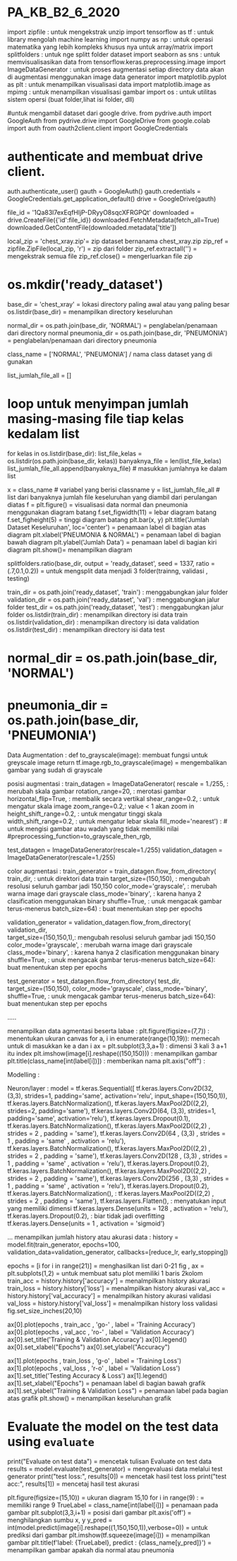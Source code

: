 # PA_KB_B2_6_2020
import zipfile : untuk mengekstrak unzip
import tensorflow as tf : untuk library mengolah machine learning
import numpy as np : untuk operasi matematika yang lebih kompleks khusus nya untuk array/matrix
import splitfolders : untuk nge splitt folder dataset
import seaborn as sns : untuk memvisualisasikan data
from tensorflow.keras.preprocessing.image import ImageDataGenerator : untuk proses augmentasi setiap directory data akan di augmentasi menggunakan image data generator 
import matplotlib.pyplot as plt : untuk menampilkan visualisasi data
import matplotlib.image as mpimg : untuk menampilkan visualisasi gambar
import os : untuk utilitas sistem opersi (buat folder,lihat isi folder, dll)

#untuk mengambil dataset dari google drive.
from pydrive.auth import GoogleAuth 
from pydrive.drive import GoogleDrive
from google.colab import auth
from oauth2client.client import GoogleCredentials

# authenticate and membuat drive client.
auth.authenticate_user()
gauth = GoogleAuth()
gauth.credentials = GoogleCredentials.get_application_default()
drive = GoogleDrive(gauth)

file_id = '1Qa83l7exEqfHljP-DRyyO8sqcXFRGPQt'
downloaded = drive.CreateFile({'id':file_id})
downloaded.FetchMetadata(fetch_all=True)
downloaded.GetContentFile(downloaded.metadata['title'])

local_zip = 'chest_xray.zip'= zip dataset bernanama chest_xray.zip
zip_ref = zipfile.ZipFile(local_zip, 'r') = zip dari folder
zip_ref.extractall('') = mengekstrak semua file
zip_ref.close() = mengerluarkan file zip

# os.mkdir('ready_dataset')
base_dir = 'chest_xray' = lokasi directory paling awal atau yang paling besar
os.listdir(base_dir) = menampilkan directory keseluruhan

normal_dir = os.path.join(base_dir, 'NORMAL') = penglabelan/penamaan dari directory normal
pneumonia_dir = os.path.join(base_dir, 'PNEUMONIA') = penglabelan/penamaan dari directory pneumonia

class_name = ['NORMAL', 'PNEUMONIA'] / nama class dataset yang di gunakan

list_jumlah_file_all = [] 

# loop untuk menyimpan jumlah masing-masing file tiap kelas kedalam list
for kelas in os.listdir(base_dir):
    list_file_kelas = os.listdir(os.path.join(base_dir, kelas)) 
    banyaknya_file = len(list_file_kelas)
    list_jumlah_file_all.append(banyaknya_file) # masukkan jumlahnya ke dalam list
    
x = class_name # variabel yang berisi classname
y = list_jumlah_file_all # list dari banyaknya jumlah file keseluruhan yang diambil dari perulangan diatas
f = plt.figure() = visualisasi data normal dan pneumonia menggunakan diagram batang
f.set_figwidth(11) = lebar diagram batang
f.set_figheight(5) = tinggi diagram batang
plt.bar(x, y)
plt.title('Jumlah Dataset Keseluruhan', loc='center') = penamaan label di bagian atas diagram
plt.xlabel('PNEUMONIA & NORMAL') = penamaan label di bagian bawah diagram
plt.ylabel('Jumlah Data') = penamaan label di bagian kiri diagram
plt.show()= menampilkan diagram

splitfolders.ratio(base_dir, output = 'ready_dataset', seed = 1337, ratio = (.7,0.1,0.2)) = untuk mengsplit data menjadi 3 folder(trainng, validasi , testing)

train_dir = os.path.join('ready_dataset', 'train') : menggabungkan jalur folder
validation_dir = os.path.join('ready_dataset', 'val') :  menggabungkan jalur folder
test_dir = os.path.join('ready_dataset', 'test') :  menggabungkan jalur folder
os.listdir(train_dir) : menampilkan directory isi data train
os.listdir(validation_dir) : menampilkan directory isi data validation
os.listdir(test_dir) : menampilkan directory isi data test
# normal_dir = os.path.join(base_dir, 'NORMAL')
# pneumonia_dir = os.path.join(base_dir, 'PNEUMONIA')

Data Augmentation :
def to_grayscale(image): membuat fungsi untuk greyscale image
    return tf.image.rgb_to_grayscale(image) = mengembalikan gambar yang sudah di grayscale

posisi augmentasi :
train_datagen = ImageDataGenerator(
    rescale = 1./255, : merubah skala gambar
    rotation_range=20, : merotasi gambar
    horizontal_flip=True, : membalik secara vertikal
    shear_range=0.2, : untuk mengatur skala image
    zoom_range=0.2,: value < 1 akan zoom in
    height_shift_range=0.2, : untuk mengatur tinggi skala
    width_shift_range=0.2, : untuk mengatur lebar skala
    fill_mode='nearest') : # untuk mengisi gambar atau wadah yang tidak memiliki nilai
                    #preprocessing_function=to_grayscale_then_rgb,

test_datagen = ImageDataGenerator(rescale=1./255)
validation_datagen = ImageDataGenerator(rescale=1./255)

color augmentasi :
train_generator = train_datagen.flow_from_directory(
  train_dir, : untuk direktori data train
  target_size=(150,150), : mengubah resolusi seluruh gambar jadi 150,150
  color_mode='grayscale', : merubah warna image dari grayscale
  class_mode='binary',  : karena hanya 2 clasification menggunakan binary
  shuffle=True, : unuk mengacak gambar terus-menerus
  batch_size=64) : buat menentukan step per epochs

validation_generator = validation_datagen.flow_from_directory(
  validation_dir,  
  target_size=(150,150,1),: mengubah resolusi seluruh gambar jadi 150,150
  color_mode='grayscale', : merubah warna image dari grayscale
  class_mode='binary',  : karena hanya 2 clasification menggunakan binary
  shuffle=True, : unuk mengacak gambar terus-menerus
  batch_size=64): buat menentukan step per epochs

test_generator = test_datagen.flow_from_directory(
  test_dir,  
  target_size=(150,150),
  color_mode='grayscale',
  class_mode='binary',
  shuffle=True, : unuk mengacak gambar terus-menerus
  batch_size=64): buat menentukan step per epochs

.....

menampilkan data agmentasi beserta labae :
plt.figure(figsize=(7,7)) : menentukan ukuran canvas
for a, i in enumerate(range(10,19)): memecah untuk di masukkan ke a dan i
    ax = plt.subplot(3,3,a+1) : dimensi 3 kali 3 a+1 itu index
    plt.imshow(image[i].reshape((150,150))) : menampilkan gambar
    plt.title(class_name[int(label[i])]) : memberikan nama
    plt.axis("off") :

Modelling :

Neuron/layer :
model = tf.keras.Sequential([
    tf.keras.layers.Conv2D(32, (3,3), strides=1, padding='same', activation='relu', input_shape=(150,150,1)),
    tf.keras.layers.BatchNormalization(),
    tf.keras.layers.MaxPool2D((2,2), strides=2, padding='same'),
    tf.keras.layers.Conv2D(64, (3,3), strides=1, padding='same', activation='relu'),
    tf.keras.layers.Dropout(0.1),
    tf.keras.layers.BatchNormalization(),
    tf.keras.layers.MaxPool2D((2,2) , strides = 2 , padding = 'same'),
    tf.keras.layers.Conv2D(64 , (3,3) , strides = 1 , padding = 'same' , activation = 'relu'),
    tf.keras.layers.BatchNormalization(),
    tf.keras.layers.MaxPool2D((2,2) , strides = 2 , padding = 'same'),
    tf.keras.layers.Conv2D(128 , (3,3) , strides = 1 , padding = 'same' , activation = 'relu'),
    tf.keras.layers.Dropout(0.2),
    tf.keras.layers.BatchNormalization(),
    tf.keras.layers.MaxPool2D((2,2) , strides = 2 , padding = 'same'),
    tf.keras.layers.Conv2D(256 , (3,3) , strides = 1 , padding = 'same' , activation = 'relu'),
    tf.keras.layers.Dropout(0.2),
    tf.keras.layers.BatchNormalization(), :
    tf.keras.layers.MaxPool2D((2,2) , strides = 2 , padding = 'same'),
    tf.keras.layers.Flatten(), : menyatukan input yang memiliki dimensi
    tf.keras.layers.Dense(units = 128 , activation = 'relu'),
    tf.keras.layers.Dropout(0.2), : biar tidak jadi overfitting
    tf.keras.layers.Dense(units = 1 , activation = 'sigmoid')

...
menampilkan jumlah history atau akurasi data :
history = model.fit(train_generator,
                    epochs=100,
                    validation_data=validation_generator,
                    callbacks=[reduce_lr, early_stopping])


epochs = [i for i in range(21)] = menghasilkan list dari 0-21
fig , ax = plt.subplots(1,2) = untuk membuat satu plot memiliki 1 baris 2kolom
train_acc = history.history['accuracy'] =  menalmpilkan history akurasi
train_loss = history.history['loss'] =  menalmpilkan history akurasi
val_acc = history.history['val_accuracy'] = menalmpilkan history akurasi validasi
val_loss = history.history['val_loss']  = menalmpilkan history loss validasi
fig.set_size_inches(20,10)

ax[0].plot(epochs , train_acc , 'go-' , label = 'Training Accuracy')
ax[0].plot(epochs , val_acc , 'ro-' , label = 'Validation Accuracy')
ax[0].set_title('Training & Validation Accuracy')
ax[0].legend()
ax[0].set_xlabel("Epochs")
ax[0].set_ylabel("Accuracy")

ax[1].plot(epochs , train_loss , 'g-o' , label = 'Training Loss')
ax[1].plot(epochs , val_loss , 'r-o' , label = 'Validation Loss')
ax[1].set_title('Testing Accuracy & Loss')
ax[1].legend()
ax[1].set_xlabel("Epochs") = penamaan label di bagian bawah grafik
ax[1].set_ylabel("Training & Validation Loss") = penamaan label pada bagian atas grafik
plt.show() = menampilkan keseluruhan grafik

# Evaluate the model on the test data using `evaluate`
print("Evaluate on test data") = mencetak tulisan Evaluate on test data
results = model.evaluate(test_generator) = mengevaluasi data melalui test generator
print("test loss:", results[0]) =  mencetak hasil test loss
print("test acc:", results[1]) = mencetaj hasil test akurasi

plt.figure(figsize=(15,10)) = ukuran diagram 15,10
for i in range(9) : =  memiliki range 9
    TrueLabel = class_name[int(label[i])] = penamaan pada gambar
    plt.subplot(3,3,i+1) = posisi dari gambar
    plt.axis('off') = menghilangkan sumbu x, y 
    y_pred = int(model.predict(image[i].reshape((1,150,150,1)),verbose=0)) = untuk prediksi dari gambar
    plt.imshow(tf.squeeze(image[i])) =  menampilkan gambar 
    plt.title(f'label: {TrueLabel}, predict : {class_name[y_pred]}') = menampilkan gambar apakah dia normal atau pneumonia